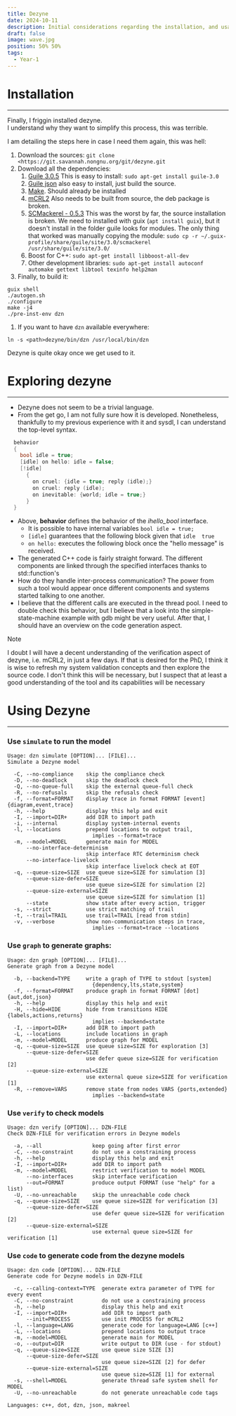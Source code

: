 ```yaml
---
title: Dezyne
date: 2024-10-11
description: Initial considerations regarding the installation, and usage of Dezyne.
draft: false
image: wave.jpg
position: 50% 50%
tags:
  - Year-1
---
```



# Installation
---

  Finally, I friggin installed dezyne.  
  I understand why they want to simplify this process, this was terrible.  

  I am detailing the steps here in case I need them again, this was hell:

  1. Download the sources: `git clone <https://git.savannah.nongnu.org/git/dezyne.git`
  2. Download all the dependencies:
      1. [Guile 3.0.5](https://gnu.org/software/guile/) This is easy to install: `sudo apt-get install guile-3.0`
      2. [Guile json](https://savannah.nongnu.org/projects/guile-json/) also easy to install, just build the source.
      3. [Make](https://www.gnu.org/software/make/). Should already be installed
      4. [mCRL2](https://mcrl2.org/) Also needs to be built from source, the deb package is broken.
      5. [SCMackerel - 0.5.3]([https://gitlab.com/janneke/scmackerel](https://gitlab.com/janneke/scmackerel)][SCMackerel) This was the worst by far, the source installation is broken. We need to installed with guix (`apt install guix`), but it doesn't install in the folder guile looks for modules. The only thing that worked was manually copying the module: `sudo cp -r ~/.guix-profile/share/guile/site/3.0/scmackerel /usr/share/guile/site/3.0/`
      6. Boost for C++: `sudo apt-get install libboost-all-dev`
      7. Other development libraries: `sudo apt-get install autoconf automake gettext libtool texinfo help2man`
  3. Finally, to build it:

  ```Plain
  guix shell
  ./autogen.sh
  ./configure
  make -j4
  ./pre-inst-env dzn
  ```

  1. If you want to have `dzn` available everywhere:

  ```Plain
  ln -s <path>dezyne/bin/dzn /usr/local/bin/dzn
  ```

  Dezyne is quite okay once we get used to it.

# Exploring dezyne
---

- Dezyne does not seem to be a trivial language.
- From the get go, I am not fully sure how it is developed. Nonetheless, thankfully to my previous experience with it and sysdl, I can understand the top-level syntax.

```C
  behavior
  {
    bool idle = true;
    [idle] on hello: idle = false;
    [!idle]
      {
        on cruel: {idle = true; reply (idle);}
        on cruel: reply (idle);
        on inevitable: {world; idle = true;}
      }
  }
```

- Above, **behavior** defines the behavior of the _ihello_bool_ interface.
    - It is possible to have internal variables `bool idle = true;`
    - `[idle]` guarantees that the following block given that `idle  true`
    - `on hello:` executes the following block once the "hello message" is received.
- The generated C++ code is fairly straight forward. The different components are linked through the specified interfaces thanks to std::function's
- How do they handle inter-process communication? The power from such a tool would appear once different components and systems started talking to one another.
- I believe that the different calls are executed in the thread pool. I need to double check this behavior, but I believe that a look into the simple-state-machine example with gdb might be very useful. After that, I should have an overview on the code generation aspect.

> [!note]  
> I doubt I will have a decent understanding of the verification aspect of dezyne, i.e. mCRL2, in just a few days. If that is desired for the PhD, I think it is wise to refresh my system validation concepts and then explore the source code. I don't think this will be necessary, but I suspect that at least a good understanding of the tool and its capabilities will be necessary  

# Using Dezyne
---

### Use `simulate` to run the model

```Plain
Usage: dzn simulate [OPTION]... [FILE]...
Simulate a Dezyne model

  -C, --no-compliance    skip the compliance check
  -D, --no-deadlock      skip the deadlock check
  -Q, --no-queue-full    skip the external queue-full check
  -R, --no-refusals      skip the refusals check
  -f, --format=FORMAT    display trace in format FORMAT [event] {diagram,event,trace}
  -h, --help             display this help and exit
  -I, --import=DIR+      add DIR to import path
  -i, --internal         display system-internal events
  -l, --locations        prepend locations to output trail,
                           implies --format=trace
  -m, --model=MODEL      generate main for MODEL
      --no-interface-determinism
                         skip interface RTC determinism check
      --no-interface-livelock
                         skip interface livelock check at EOT
  -q, --queue-size=SIZE  use queue size=SIZE for simulation [3]
      --queue-size-defer=SIZE
                         use queue size=SIZE for simulation [2]
      --queue-size-external=SIZE
                         use queue size=SIZE for simulation [1]
      --state            show state after every action, trigger
  -s, --strict           use strict matching of trail
  -t, --trail=TRAIL      use trail=TRAIL [read from stdin]
  -v, --verbose          show non-communication steps in trace,
                           implies --format=trace --locations

```

### Use `graph` to generate graphs:

```Plain
Usage: dzn graph [OPTION]... [FILE]...
Generate graph from a Dezyne model

  -b, --backend=TYPE     write a graph of TYPE to stdout [system]
                           {dependency,lts,state,system}
  -f, --format=FORMAT    produce graph in format FORMAT [dot] {aut,dot,json}
  -h, --help             display this help and exit
  -H, --hide=HIDE        hide from transitions HIDE {labels,actions,returns}
                           implies --backend=state
  -I, --import=DIR+      add DIR to import path
  -L, --locations        include locations in graph
  -m, --model=MODEL      produce graph for MODEL
  -q, --queue-size=SIZE  use queue size=SIZE for exploration [3]
      --queue-size-defer=SIZE
                         use defer queue size=SIZE for verification [2]
      --queue-size-external=SIZE
                         use external queue size=SIZE for verification [1]
  -R, --remove=VARS      remove state from nodes VARS {ports,extended}
                           implies --backend=state

```

### Use `verify` to check models

```Plain
Usage: dzn verify [OPTION]... DZN-FILE
Check DZN-FILE for verification errors in Dezyne models

  -a, --all                keep going after first error
  -C, --no-constraint      do not use a constraining process
  -h, --help               display this help and exit
  -I, --import=DIR+        add DIR to import path
  -m, --model=MODEL        restrict verification to model MODEL
      --no-interfaces      skip interface verification
      --out=FORMAT         produce output FORMAT (use "help" for a list)
  -U, --no-unreachable     skip the unreachable code check
  -q, --queue-size=SIZE    use queue size=SIZE for verification [3]
      --queue-size-defer=SIZE
                           use defer queue size=SIZE for verification [2]
      --queue-size-external=SIZE
                           use external queue size=SIZE for verification [1]

```

### Use `code` to generate code from the dezyne models

```Plain
Usage: dzn code [OPTION]... DZN-FILE
Generate code for Dezyne models in DZN-FILE

  -c, --calling-context=TYPE  generate extra parameter of TYPE for every event
  -C, --no-constraint         do not use a constraining process
  -h, --help                  display this help and exit
  -I, --import=DIR+           add DIR to import path
      --init=PROCESS          use init PROCESS for mCRL2
  -l, --language=LANG         generate code for language=LANG [c++]
  -L, --locations             prepend locations to output trace
  -m, --model=MODEL           generate main for MODEL
  -o, --output=DIR            write output to DIR (use - for stdout)
  -q, --queue-size=SIZE       use queue size SIZE [3]
      --queue-size-defer=SIZE
                              use queue size=SIZE [2] for defer
      --queue-size-external=SIZE
                              use queue size=SIZE [1] for external
  -s, --shell=MODEL           generate thread safe system shell for MODEL
  -U, --no-unreachable        do not generate unreachable code tags

Languages: c++, dot, dzn, json, makreel

```
